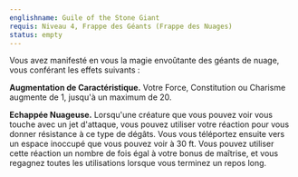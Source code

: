 ```yaml
---
englishname: Guile of the Stone Giant
requis: Niveau 4, Frappe des Géants (Frappe des Nuages)
status: empty
---
```

Vous avez manifesté en vous la magie envoûtante des géants de nuage, vous conférant les effets suivants : 

**Augmentation de Caractéristique.** Votre Force, Constitution ou Charisme augmente de 1, jusqu'à un maximum de 20.

**Echappée Nuageuse.** Lorsqu'une créature que vous pouvez voir vous touche avec un jet d'attaque, vous pouvez utiliser votre réaction pour vous donner résistance à ce type de dégâts. Vous vous téléportez ensuite vers un espace inoccupé que vous pouvez voir à 30 ft. Vous pouvez utiliser cette réaction un nombre de fois égal à votre bonus de maîtrise, et vous regagnez toutes les utilisations lorsque vous terminez un repos long.
